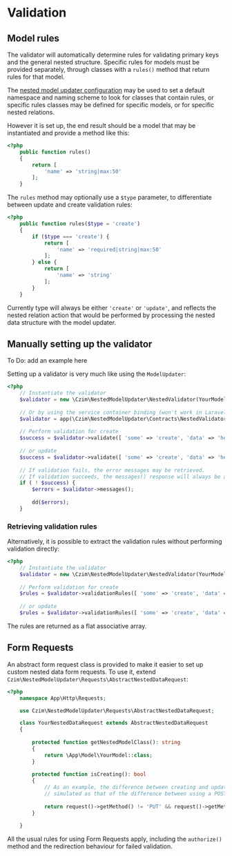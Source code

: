 # Validation

## Model rules

The validator will automatically determine rules for validating primary keys and the general nested structure.
Specific rules for models must be provided separately, through classes with a `rules()` method that return
rules for that model. 

The [nested model updater configuration](CONFIG.md) may be used to set a default namespace and naming scheme
to look for classes that contain rules, or specific rules classes may be defined for specific models, or for
specific nested relations.

However it is set up, the end result should be a model that may be instantiated and provide a method like
this:

```php
<?php
    public function rules()
    {
        return [
            'name' => 'string|max:50'
        ];
    }
```

The `rules` method may optionally use a `$type` parameter, to differentiate between update and create
validation rules:

```php
<?php
    public function rules($type = 'create')
    {
        if ($type === 'create') {
            return [
                'name' => 'required|string|max:50'
            ];
        } else {
            return [
                'name' => 'string'
            ];
        }
    }
```

Currently type will always be either `'create'` or `'update'`, and reflects the nested relation action
that would be performed by processing the nested data structure with the model updater.


## Manually setting up the validator

To Do: add an example here

Setting up a validator is very much like using the `ModelUpdater`:

```php
<?php
    // Instantiate the validator
    $validator = new \Czim\NestedModelUpdater\NestedValidator(YourModel::class);
    
    // Or by using the service container binding (won't work in Laravel 5.4)
    $validator = app(\Czim\NestedModelUpdater\Contracts\NestedValidatorInterface::class, [ YourModel::class ]);
    
    // Perform validation for create
    $success = $validator->validate([ 'some' => 'create', 'data' => 'here' ], true);
    
    // or update
    $success = $validator->validate([ 'some' => 'create', 'data' => 'here' ], false);
    
    // If validation fails, the error messages may be retrieved.
    // If validation succeeds, the messages() response will always be an empty MessageBag instance.
    if ( ! $success) {
        $errors = $validator->messages();
        
        dd($errors);
    } 
```


### Retrieving validation rules

Alternatively, it is possible to extract the validation rules without performing validation directly:

```php
<?php
    // Instantiate the validator
    $validator = new \Czim\NestedModelUpdater\NestedValidator(YourModel::class);
    
    // Perform validation for create
    $rules = $validator->validationRules([ 'some' => 'create', 'data' => 'here' ], true);
    
    // or update
    $rules = $validator->validationRules([ 'some' => 'create', 'data' => 'here' ], false);
```

The rules are returned as a flat associative array.


## Form Requests

An abstract form request class is provided to make it easier to set up custom nested data
form requests. To use it, extend `Czim\NestedModelUpdater\Requests\AbstractNestedDataRequest`:

```php
<?php
    namespace App\Http\Requests;

    use Czim\NestedModelUpdater\Requests\AbstractNestedDataRequest;

    class YourNestedDataRequest extends AbstractNestedDataRequest
    {
    
        protected function getNestedModelClass(): string
        {
            return \App\Model\YourModel::class;
        }
    
        protected function isCreating(): bool
        {
            // As an example, the difference between creating and updating here is
            // simulated as that of the difference between using a POST and PUT method.
    
            return request()->getMethod() != 'PUT' && request()->getMethod() != 'PATCH';
        }
    
    }
```

All the usual rules for using Form Requests apply, including the `authorize()` method and
the redirection behaviour for failed validation.
